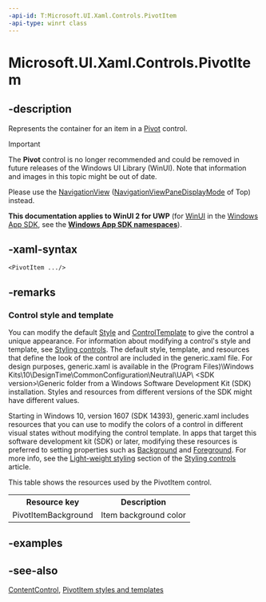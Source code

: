 ```yaml
---
-api-id: T:Microsoft.UI.Xaml.Controls.PivotItem
-api-type: winrt class
---
```


<!-- Class syntax.
public class PivotItem : Windows.UI.Xaml.Controls.ContentControl, Windows.UI.Xaml.Controls.IPivotItem
-->

# Microsoft.UI.Xaml.Controls.PivotItem

## -description
Represents the container for an item in a [Pivot](pivot.md) control.

> [!Important]
> The **Pivot** control is no longer recommended and could be removed in future releases of the Windows UI Library (WinUI). Note that information and images in this topic might be out of date.
>
> Please use the [NavigationView](navigationview.md) ([NavigationViewPaneDisplayMode](navigationviewpanedisplaymode.md) of Top) instead.

**This documentation applies to WinUI 2 for UWP** (for [WinUI](/windows/apps/winui/winui3/) in the [Windows App SDK](/windows/apps/windows-app-sdk/), see the **[Windows App SDK namespaces](/windows/windows-app-sdk/api/winrt/)**).

## -xaml-syntax
```xaml
<PivotItem .../>
```


## -remarks
### Control style and template

You can modify the default [Style](../microsoft.ui.xaml/style.md) and [ControlTemplate](controltemplate.md) to give the control a unique appearance. For information about modifying a control's style and template, see [Styling controls](/windows/uwp/controls-and-patterns/styling-controls). The default style, template, and resources that define the look of the control are included in the generic.xaml file. For design purposes, generic.xaml is available in the \(Program Files)\Windows Kits\10\DesignTime\CommonConfiguration\Neutral\UAP\ &lt;SDK version&gt;\Generic folder from a Windows Software Development Kit (SDK) installation. Styles and resources from different versions of the SDK might have different values.

Starting in Windows 10, version 1607 (SDK 14393), generic.xaml includes resources that you can use to modify the colors of a control in different visual states without modifying the control template. In apps that target this software development kit (SDK) or later, modifying these resources is preferred to setting properties such as [Background](control_background.md) and [Foreground](control_foreground.md). For more info, see the [Light-weight styling](/windows/uwp/controls-and-patterns/styling-controls) section of the [Styling controls](/windows/uwp/controls-and-patterns/styling-controls) article.

This table shows the resources used by the PivotItem control.

<table>
   <tr><th>Resource key</th><th>Description</th></tr>
   <tr><td>PivotItemBackground</td><td>Item background color</td></tr>
</table>

## -examples

## -see-also
[ContentControl](contentcontrol.md), [PivotItem styles and templates](/windows/apps/design/style/xaml-styles)
